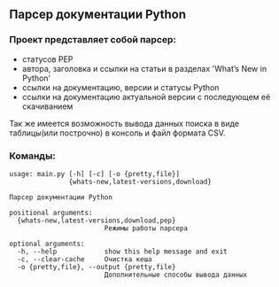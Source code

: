 ## Парсер документации Python
### Проект представляет собой парсер:
- статусов PEP
- автора, заголовка и ссылки на статьи в разделах 'What’s New in Python'
- ссылки на документацию, версии и статусы Python
- ссылки на документацию актуальной версии с последующем её скачиванием    
    
Так же имеется возможность вывода данных поиска в виде таблицы(или построчно) в консоль и файл формата CSV.    
    
### Команды:
```
usage: main.py [-h] [-c] [-o {pretty,file}]
               {whats-new,latest-versions,download}

Парсер документации Python

positional arguments:
  {whats-new,latest-versions,download,pep}
                        Режимы работы парсера

optional arguments:
  -h, --help            show this help message and exit
  -c, --clear-cache     Очистка кеша
  -o {pretty,file}, --output {pretty,file}
                        Дополнительные способы вывода данных
```